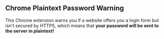 Chrome Plaintext Password Warning
---

This Chrome extension warns you if a website offers you a login form but isn't secured by HTTPS, which means that **your password will be sent to the server in plaintext!**
